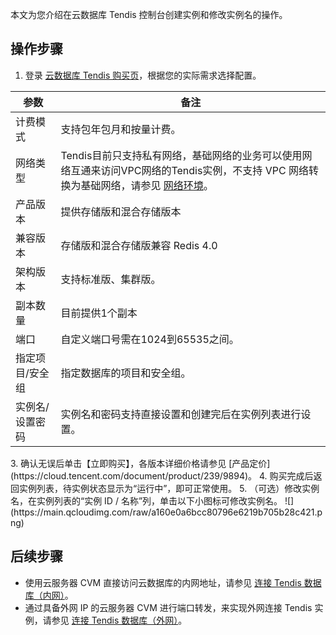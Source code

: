
本文为您介绍在云数据库 Tendis 控制台创建实例和修改实例名的操作。

## 操作步骤
1. 登录 [云数据库 Tendis 购买页](https://buy.cloud.tencent.com/redis?regionId=1)，根据您的实际需求选择配置。
<table>
<thead>
<tr>
<th>参数</th>
<th>备注</th>
</tr>
</thead>
<tbody><tr>
<td>计费模式</td>
<td>支持包年包月和按量计费。</td>
</tr>
<tr>
<td>网络类型</td>
<td>Tendis目前只支持私有网络，基础网络的业务可以使用网络互通来访问VPC网络的Tendis实例，不支持 VPC 网络转换为基础网络，请参见 <a href="https://cloud.tencent.com/document/product/213/5227" target="_blank">网络环境</a>。</td>
</tr>
<tr>
<td>产品版本</td>
<td>提供存储版和混合存储版本</td>
</tr>
<tr>
<td>兼容版本</td>
<td>存储版和混合存储版兼容 Redis 4.0
</td>
</tr>
<tr>
<td>架构版本</td>
<td>支持标准版、集群版。</td>
</tr>
<tr>
<td>副本数量</td>
<td>目前提供1个副本</td>
</tr>
<tr>
<td>端口</td>
<td>自定义端口号需在1024到65535之间。</td>
</tr>
<tr>
<td>指定项目/安全组</td>
<td>指定数据库的项目和安全组。</td>
</tr>
<tr>
<td>实例名/设置密码</td>
<td>实例名和密码支持直接设置和创建完后在实例列表进行设置。</td>
</tr>
</tbody></table>
3. 确认无误后单击【立即购买】，各版本详细价格请参见 [产品定价](https://cloud.tencent.com/document/product/239/9894)。
4. 购买完成后返回实例列表，待实例状态显示为“运行中”，即可正常使用。
5. （可选）修改实例名，在实例列表的“实例 ID / 名称”列，单击以下小图标可修改实例名。
![](https://main.qcloudimg.com/raw/a160e0a6bcc80796e6219b705b28c421.png)

## 后续步骤
- 使用云服务器 CVM 直接访问云数据库的内网地址，请参见 [连接 Tendis 数据库（内网）](https://cloud.tencent.com/document/product/239/30877)。
- 通过具备外网 IP 的云服务器 CVM 进行端口转发，来实现外网连接 Tendis 实例，请参见 [连接 Tendis 数据库（外网）](https://cloud.tencent.com/document/product/239/39611)。
